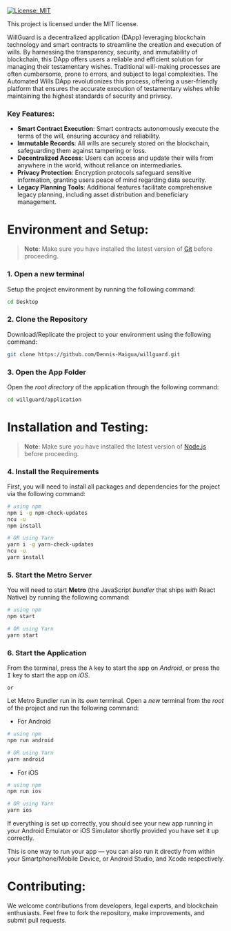 [![License: MIT](https://img.shields.io/badge/License-MIT-yellow.svg)](https://opensource.org/licenses/MIT)

This project is licensed under the MIT license.

WillGuard is a decentralized application (DApp) leveraging blockchain technology and smart contracts to streamline the creation and execution of wills.
By harnessing the transparency, security, and immutability of blockchain, this DApp offers users a reliable and efficient solution for managing their testamentary wishes. 
Traditional will-making processes are often cumbersome, prone to errors, and subject to legal complexities. 
The Automated Wills DApp revolutionizes this process, offering a user-friendly platform that ensures the accurate execution of testamentary wishes while maintaining the highest standards of security and privacy.

### Key Features:

- **Smart Contract Execution**: Smart contracts autonomously execute the terms of the will, ensuring accuracy and reliability.
- **Immutable Records**: All wills are securely stored on the blockchain, safeguarding them against tampering or loss.
- **Decentralized Access**: Users can access and update their wills from anywhere in the world, without reliance on intermediaries.
- **Privacy Protection**: Encryption protocols safeguard sensitive information, granting users peace of mind regarding data security.
- **Legacy Planning Tools**: Additional features facilitate comprehensive legacy planning, including asset distribution and beneficiary management.

# Environment and Setup:

>**Note**: Make sure you have installed the latest version of [Git](https://git-scm.com/downloads) before proceeding.

### 1. Open a new terminal

Setup the project environment by running the following command:

```bash
cd Desktop
```

### 2. Clone the Repository

Download/Replicate the project to your environment using the following command:

```bash
git clone https://github.com/Dennis-Maigua/willguard.git
```

### 3. Open the App Folder

Open the _root directory_ of the application through the following command:

```bash
cd willguard/application
```

# Installation and Testing:

>**Note**: Make sure you have installed the latest version of [Node.js](https://nodejs.org/en/download/package-manager) before proceeding.

### 4. Install the Requirements

First, you will need to install all packages and dependencies for the project via the following command:

```bash
# using npm
npm i -g npm-check-updates
ncu -u
npm install

# OR using Yarn
yarn i -g yarn-check-updates
ncu -u
yarn install
```

### 5. Start the Metro Server

You will need to start **Metro** (the JavaScript _bundler_ that ships _with_ React Native) by running the following command:

```bash
# using npm
npm start

# OR using Yarn
yarn start
```

### 6. Start the Application

From the terminal, press the <kbd>A</kbd> key to start the app on _Android_, or press the <kbd>I</kbd> key to start the app on _iOS_.

`or`

Let Metro Bundler run in its _own_ terminal. Open a _new_ terminal from the _root_ of the project and run the following command:

- For Android

```bash
# using npm
npm run android

# OR using Yarn
yarn android
```

- For iOS

```bash
# using npm
npm run ios

# OR using Yarn
yarn ios
```

If everything is set up correctly, you should see your new app running in your Android Emulator or iOS Simulator shortly provided you have set it up correctly.

This is one way to run your app — you can also run it directly from within your Smartphone/Mobile Device, or Android Studio, and Xcode respectively.
   
# Contributing:
We welcome contributions from developers, legal experts, and blockchain enthusiasts. Feel free to fork the repository, make improvements, and submit pull requests.
